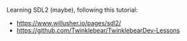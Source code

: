 Learning SDL2 (maybe), following this tutorial:

- https://www.willusher.io/pages/sdl2/
- https://github.com/Twinklebear/TwinklebearDev-Lessons
